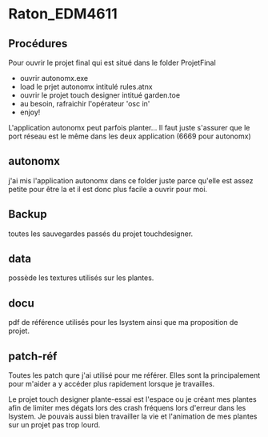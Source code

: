 # Raton_EDM4611

 ## Procédures
 Pour ouvrir le projet final qui est situé dans le folder ProjetFinal

 - ouvrir autonomx.exe
 - load le prjet autonomx intitulé rules.atnx
 - ouvrir le projet touch designer intitué garden.toe
 - au besoin, rafraichir l'opérateur 'osc in'
 - enjoy!

 L'application autonomx peut parfois planter... Il faut juste s'assurer que le port réseau est le même dans les deux application (6669 pour autonomx)
 

 ## autonomx
 j'ai mis l'application autonomx dans ce folder juste parce qu'elle est assez petite pour être la et il est donc plus facile a ouvrir pour moi.

 ## Backup
 toutes les sauvegardes passés du projet touchdesigner.

 ## data
 possède les textures utilisés sur les plantes.

 ## docu 
 pdf de référence utilisés pour les lsystem ainsi que ma proposition de projet.

 ## patch-réf
 Toutes les patch qure j'ai utilisé pour me référer. Elles sont la principalement pour m'aider a y accéder plus rapidement lorsque je travailles.

 Le projet touch designer plante-essai 
 est l'espace ou je créant mes plantes afin de limiter mes dégats lors des crash fréquens lors d'erreur dans les lsystem. Je pouvais aussi bien travailler la vie et l'animation de mes plantes sur un projet pas trop lourd.

